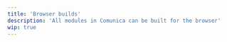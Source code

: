 ```yaml
---
title: 'Browser builds'
description: 'All modules in Comunica can be built for the browser'
wip: true
---
```

